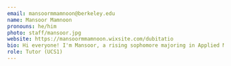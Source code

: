 ```yaml
---
email: mansoormmamnoon@berkeley.edu
name: Mansoor Mamnoon
pronouns: he/him
photo: staff/mansoor.jpg
website: https://mansoormmamnoon.wixsite.com/dubitatio
bio: Hi everyone! I'm Mansoor, a rising sophomore majoring in Applied Math. Beyond the classroom, you'll often find me engrossed in a book, with Jeffrey Archer's "Kane and Abel" being my favorite. As an avid fan of epic fantasy series, 'House of the Dragon' and 'Game of Thrones' are my go-tos. Excited for a fantastic semester ahead and to get to know all of you better!
role: Tutor (UCS1)
---
```

